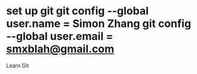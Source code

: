 set up git
  git config --global user.name = Simon Zhang
  git config --global user.email = smxblah@gmail.com
=========

Learn Git